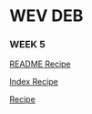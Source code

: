 # WEV DEB

### WEEK 5
[README Recipe](http://github.com/DreamerKJ/WevDeb_Jay/blob/main/Week05/README.md)

[Index Recipe](http://github.com/DreamerKJ/WevDeb_Jay/blob/main/Week05/README.md)

[Recipe](https://dreamerkj.github.io/WevDeb_Jay/Week05)